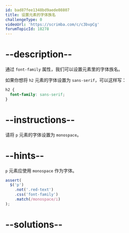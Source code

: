 ```yaml
---
id: bad87fee1348bd9aede08807
title: 设置元素的字体族名
challengeType: 0
videoUrl: 'https://scrimba.com/c/c3bvpCg'
forumTopicId: 18278
---
```


# --description--

通过 `font-family` 属性，我们可以设置元素里的字体族名。

如果你想将 `h2` 元素的字体设置为 `sans-serif`，可以这样写：

```css
h2 {
  font-family: sans-serif;
}
```

# --instructions--

请将 `p` 元素的字体设置为 `monospace`。

# --hints--

`p` 元素应使用 `monospace` 作为字体。

```js
assert(
  $('p')
    .not('.red-text')
    .css('font-family')
    .match(/monospace/i)
);
```

# --solutions--

